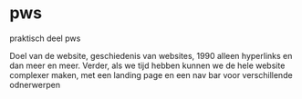 # pws
praktisch deel pws

Doel van de website, geschiedenis van websites, 1990 alleen hyperlinks en dan  meer en meer. 
Verder, als we tijd hebben kunnen we de hele website complexer  maken, 
met een landing page en een nav bar voor verschillende odnerwerpen